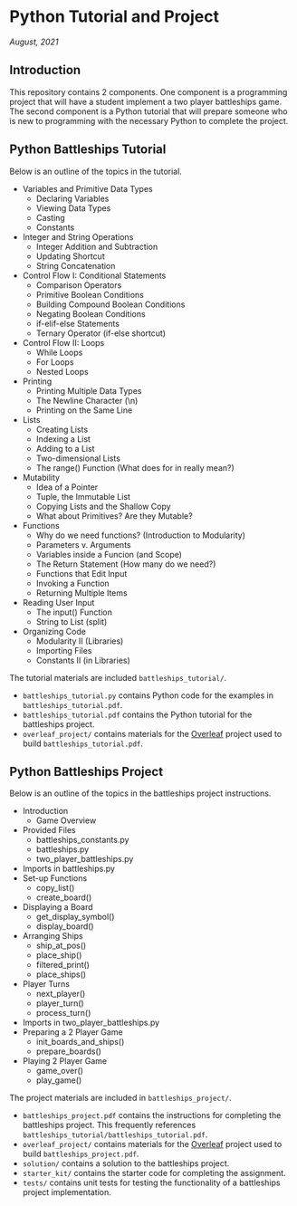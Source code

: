 # Python Tutorial and Project

*August, 2021*

## Introduction

This repository contains 2 components. One component is a programming project that will have a student implement a two player battleships game. The second component is a Python tutorial that will prepare someone who is new to programming with the necessary Python to complete the project. 

## Python Battleships Tutorial 

Below is an outline of the topics in the tutorial. 

* Variables and Primitive Data Types
    * Declaring Variables
    * Viewing Data Types
    * Casting
    * Constants
* Integer and String Operations
    * Integer Addition and Subtraction
    * Updating Shortcut
    * String Concatenation
* Control Flow I: Conditional Statements
    * Comparison Operators
    * Primitive Boolean Conditions
    * Building Compound Boolean Conditions
    * Negating Boolean Conditions
    * if-elif-else Statements
    * Ternary Operator (if-else shortcut)
* Control Flow II: Loops
    * While Loops
    * For Loops
    * Nested Loops
* Printing
    * Printing Multiple Data Types
    * The Newline Character (\n)
    * Printing on the Same Line
* Lists
    * Creating Lists
    * Indexing a List
    * Adding to a List
    * Two-dimensional Lists
    * The range() Function (What does for in really mean?)
* Mutability
    * Idea of a Pointer
    * Tuple, the Immutable List
    * Copying Lists and the Shallow Copy
    * What about Primitives? Are they Mutable? 
* Functions
    * Why do we need functions? (Introduction to Modularity)
    * Parameters v. Arguments
    * Variables inside a Funcion (and Scope)
    * The Return Statement (How many do we need?)
    * Functions that Edit Input
    * Invoking a Function
    * Returning Multiple Items
* Reading User Input
    * The input() Function
    * String to List (split)
* Organizing Code
    * Modularity II (Libraries)
    * Importing Files
    * Constants II (in Libraries)

The tutorial materials are included `battleships_tutorial/`. 

* `battleships_tutorial.py` contains Python code for the examples in `battleships_tutorial.pdf`. 
* `battleships_tutorial.pdf` contains the Python tutorial for the battleships project.
* `overleaf_project/` contains materials for the [Overleaf](https://www.overleaf.com) project used to build `battleships_tutorial.pdf`. 

## Python Battleships Project

Below is an outline of the topics in the battleships project instructions. 

* Introduction
    * Game Overview
* Provided Files
    * battleships_constants.py
    * battleships.py
    * two_player_battleships.py
* Imports in battleships.py
* Set-up Functions
    * copy_list()
    * create_board()
* Displaying a Board
    * get_display_symbol()
    * display_board()
* Arranging Ships
    * ship_at_pos()
    * place_ship()
    * filtered_print()
    * place_ships()
* Player Turns
    * next_player()
    * player_turn()
    * process_turn()
* Imports in two_player_battleships.py
* Preparing a 2 Player Game
    * init_boards_and_ships()
    * prepare_boards()
* Playing 2 Player Game
    * game_over()
    * play_game()

The project materials are included in `battleships_project/`.

* `battleships_project.pdf` contains the instructions for completing the battleships project. This frequently references `battleships_tutorial/battleships_tutorial.pdf`.
* `overleaf_project/` contains materials for the [Overleaf](https://www.overleaf.com) project used to build `battleships_project.pdf`. 
* `solution/` contains a solution to the battleships project.
* `starter_kit/` contains the starter code for completing the assignment.
* `tests/` contains unit tests for testing the functionality of a battleships project implementation.
    
